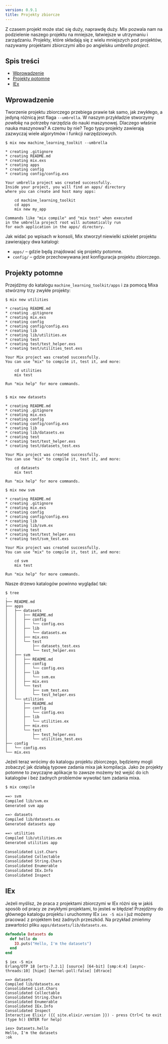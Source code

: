 ```yaml
---
version: 0.9.1
title: Projekty zbiorcze
---
```


Z czasem projekt może stać się duży, naprawdę duży. Mix pozwala nam na podzielenie naszego projektu na mniejsze, łatwiejsze w utrzymaniu i zarządzaniu. Projekty, które składają się z wielu mniejszych pod projektów, nazywamy projektami zbiorczymi albo po angielsku _umbrella project_.

## Spis treści

- [Wprowadzenie](#Wprowadzenie)
- [Projekty potomne](#Projekty-potomne)
- [IEx](#iex)

## Wprowadzenie

Tworzenie projektu zbiorczego przebiega prawie tak samo, jak zwykłego, a jedyną różnicą jest flaga `--umbrella`. W naszym przykładzie stworzymy *powłokę* na potrzeby narzędzia do nauki maszynowej. Dlaczego właśnie nauka maszynowa? A czemu by nie? Tego typu projekty zawierają zazwyczaj wiele algorytmów i funkcji narzędziowych.

```shell
$ mix new machine_learning_toolkit --umbrella

* creating .gitignore
* creating README.md
* creating mix.exs
* creating apps
* creating config
* creating config/config.exs

Your umbrella project was created successfully.
Inside your project, you will find an apps/ directory
where you can create and host many apps:

    cd machine_learning_toolkit
    cd apps
    mix new my_app

Commands like "mix compile" and "mix test" when executed
in the umbrella project root will automatically run
for each application in the apps/ directory.
```

Jak widać po wpisach w konsoli, Mix stworzył niewielki szkielet projektu zawierający dwa katalogi:

  - `apps/` – gdzie będą znajdować się projekty potomne.
  - `config/` – gdzie przechowywana jest konfiguracja projektu zbiorczego.


## Projekty potomne

Przejdźmy do katalogu `machine_learning_toolkit/apps` i za pomocą Mixa stwórzmy trzy zwykłe projekty:

```shell
$ mix new utilities

* creating README.md
* creating .gitignore
* creating mix.exs
* creating config
* creating config/config.exs
* creating lib
* creating lib/utilities.ex
* creating test
* creating test/test_helper.exs
* creating test/utilities_test.exs

Your Mix project was created successfully.
You can use "mix" to compile it, test it, and more:

    cd utilities
    mix test

Run "mix help" for more commands.


$ mix new datasets

* creating README.md
* creating .gitignore
* creating mix.exs
* creating config
* creating config/config.exs
* creating lib
* creating lib/datasets.ex
* creating test
* creating test/test_helper.exs
* creating test/datasets_test.exs

Your Mix project was created successfully.
You can use "mix" to compile it, test it, and more:

    cd datasets
    mix test

Run "mix help" for more commands.

$ mix new svm

* creating README.md
* creating .gitignore
* creating mix.exs
* creating config
* creating config/config.exs
* creating lib
* creating lib/svm.ex
* creating test
* creating test/test_helper.exs
* creating test/svm_test.exs

Your Mix project was created successfully.
You can use "mix" to compile it, test it, and more:

    cd svm
    mix test

Run "mix help" for more commands.
```

Nasze drzewo katalogów powinno wyglądać tak:

```shell
$ tree
.
├── README.md
├── apps
│   ├── datasets
│   │   ├── README.md
│   │   ├── config
│   │   │   └── config.exs
│   │   ├── lib
│   │   │   └── datasets.ex
│   │   ├── mix.exs
│   │   └── test
│   │       ├── datasets_test.exs
│   │       └── test_helper.exs
│   ├── svm
│   │   ├── README.md
│   │   ├── config
│   │   │   └── config.exs
│   │   ├── lib
│   │   │   └── svm.ex
│   │   ├── mix.exs
│   │   └── test
│   │       ├── svm_test.exs
│   │       └── test_helper.exs
│   └── utilities
│       ├── README.md
│       ├── config
│       │   └── config.exs
│       ├── lib
│       │   └── utilities.ex
│       ├── mix.exs
│       └── test
│           ├── test_helper.exs
│           └── utilities_test.exs
├── config
│   └── config.exs
└── mix.exs
```

Jeżeli teraz wrócimy do katalogu projektu zbiorczego, będziemy mogli zobaczyć jak działają typowe zadania mixa jak kompilacja. Jako że projekty potomne to zwyczajne aplikacje to zawsze możemy też wejść do ich katalogów i bez żadnych problemów wywołać tam zadania mixa.

```bash
$ mix compile

==> svm
Compiled lib/svm.ex
Generated svm app

==> datasets
Compiled lib/datasets.ex
Generated datasets app

==> utilities
Compiled lib/utilities.ex
Generated utilities app

Consolidated List.Chars
Consolidated Collectable
Consolidated String.Chars
Consolidated Enumerable
Consolidated IEx.Info
Consolidated Inspect
```

## IEx

Jeżeli myślisz, że praca z projektami zbiorczymi w IEx różni się w jakiś sposób od pracy ze zwykłymi projektami, to jesteś w błędzie! Przejdźmy do głównego katalogu projektu i uruchommy IEx `iex -S mix` i już możemy pracować z projektem bez żadnych przeszkód. Na przykład zmieńmy zawartości pliku `apps/datasets/lib/datasets.ex`.

```elixir
defmodule Datasets do
  def hello do
    IO.puts("Hello, I'm the datasets")
  end
end
```

```shell
$ iex -S mix
Erlang/OTP 18 [erts-7.2.1] [source] [64-bit] [smp:4:4] [async-threads:10] [hipe] [kernel-poll:false] [dtrace]

==> datasets
Compiled lib/datasets.ex
Consolidated List.Chars
Consolidated Collectable
Consolidated String.Chars
Consolidated Enumerable
Consolidated IEx.Info
Consolidated Inspect
Interactive Elixir ({{ site.elixir.version }}) - press Ctrl+C to exit (type h() ENTER for help)

iex> Datasets.hello
Hello, I'm the datasets
:ok
```
